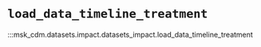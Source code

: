 # `load_data_timeline_treatment`

:::msk_cdm.datasets.impact.datasets_impact.load_data_timeline_treatment
